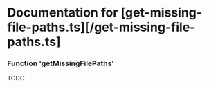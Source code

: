 # Documentation for [get-missing-file-paths.ts][/get-missing-file-paths.ts]

### Function 'getMissingFilePaths'

TODO
